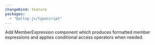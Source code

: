 ```yaml
---
changeKind: feature
packages:
  - "@alloy-js/typescript"
---
```


Add MemberExpression component which produces formatted member expressions and applies conditional access operators when needed.
